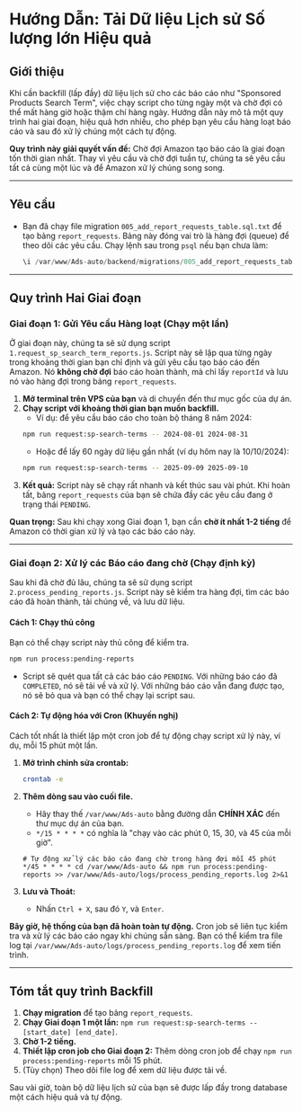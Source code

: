 # Hướng Dẫn: Tải Dữ liệu Lịch sử Số lượng lớn Hiệu quả

## Giới thiệu

Khi cần backfill (lấp đầy) dữ liệu lịch sử cho các báo cáo như "Sponsored Products Search Term", việc chạy script cho từng ngày một và chờ đợi có thể mất hàng giờ hoặc thậm chí hàng ngày. Hướng dẫn này mô tả một quy trình hai giai đoạn, hiệu quả hơn nhiều, cho phép bạn yêu cầu hàng loạt báo cáo và sau đó xử lý chúng một cách tự động.

**Quy trình này giải quyết vấn đề:** Chờ đợi Amazon tạo báo cáo là giai đoạn tốn thời gian nhất. Thay vì yêu cầu và chờ đợi tuần tự, chúng ta sẽ yêu cầu tất cả cùng một lúc và để Amazon xử lý chúng song song.

---

## Yêu cầu

-   Bạn đã chạy file migration `005_add_report_requests_table.sql.txt` để tạo bảng `report_requests`. Bảng này đóng vai trò là hàng đợi (queue) để theo dõi các yêu cầu. Chạy lệnh sau trong `psql` nếu bạn chưa làm:
    ```sql
    \i /var/www/Ads-auto/backend/migrations/005_add_report_requests_table.sql.txt
    ```

---

## Quy trình Hai Giai đoạn

### Giai đoạn 1: Gửi Yêu cầu Hàng loạt (Chạy một lần)

Ở giai đoạn này, chúng ta sẽ sử dụng script `1.request_sp_search_term_reports.js`. Script này sẽ lặp qua từng ngày trong khoảng thời gian bạn chỉ định và gửi yêu cầu tạo báo cáo đến Amazon. Nó **không chờ đợi** báo cáo hoàn thành, mà chỉ lấy `reportId` và lưu nó vào hàng đợi trong bảng `report_requests`.

1.  **Mở terminal trên VPS của bạn** và di chuyển đến thư mục gốc của dự án.
2.  **Chạy script với khoảng thời gian bạn muốn backfill.**
    -   Ví dụ: để yêu cầu báo cáo cho toàn bộ tháng 8 năm 2024:
    ```bash
    npm run request:sp-search-terms -- 2024-08-01 2024-08-31
    ```
    -   Hoặc để lấy 60 ngày dữ liệu gần nhất (ví dụ hôm nay là 10/10/2024):
    ```bash
    npm run request:sp-search-terms -- 2025-09-09 2025-09-10
    ```
3.  **Kết quả:** Script này sẽ chạy rất nhanh và kết thúc sau vài phút. Khi hoàn tất, bảng `report_requests` của bạn sẽ chứa đầy các yêu cầu đang ở trạng thái `PENDING`.

**Quan trọng:** Sau khi chạy xong Giai đoạn 1, bạn cần **chờ ít nhất 1-2 tiếng** để Amazon có thời gian xử lý và tạo các báo cáo này.

---

### Giai đoạn 2: Xử lý các Báo cáo đang chờ (Chạy định kỳ)

Sau khi đã chờ đủ lâu, chúng ta sẽ sử dụng script `2.process_pending_reports.js`. Script này sẽ kiểm tra hàng đợi, tìm các báo cáo đã hoàn thành, tải chúng về, và lưu dữ liệu.

#### Cách 1: Chạy thủ công

Bạn có thể chạy script này thủ công để kiểm tra.

```bash
npm run process:pending-reports
```
-   Script sẽ quét qua tất cả các báo cáo `PENDING`. Với những báo cáo đã `COMPLETED`, nó sẽ tải về và xử lý. Với những báo cáo vẫn đang được tạo, nó sẽ bỏ qua và bạn có thể chạy lại script sau.

#### Cách 2: Tự động hóa với Cron (Khuyến nghị)

Cách tốt nhất là thiết lập một cron job để tự động chạy script xử lý này, ví dụ, mỗi 15 phút một lần.

1.  **Mở trình chỉnh sửa crontab:**
    ```bash
    crontab -e
    ```
2.  **Thêm dòng sau vào cuối file.**
    -   Hãy thay thế `/var/www/Ads-auto` bằng đường dẫn **CHÍNH XÁC** đến thư mục dự án của bạn.
    -   `*/15 * * * *` có nghĩa là "chạy vào các phút 0, 15, 30, và 45 của mỗi giờ".

    ```cron
    # Tự động xử lý các báo cáo đang chờ trong hàng đợi mỗi 45 phút
    */45 * * * * cd /var/www/Ads-auto && npm run process:pending-reports >> /var/www/Ads-auto/logs/process_pending_reports.log 2>&1
    ```

3.  **Lưu và Thoát:**
    -   Nhấn `Ctrl + X`, sau đó `Y`, và `Enter`.

**Bây giờ, hệ thống của bạn đã hoàn toàn tự động.** Cron job sẽ liên tục kiểm tra và xử lý các báo cáo ngay khi chúng sẵn sàng. Bạn có thể kiểm tra file log tại `/var/www/Ads-auto/logs/process_pending_reports.log` để xem tiến trình.

---

## Tóm tắt quy trình Backfill

1.  **Chạy migration** để tạo bảng `report_requests`.
2.  **Chạy Giai đoạn 1 một lần:** `npm run request:sp-search-terms -- [start_date] [end_date]`.
3.  **Chờ 1-2 tiếng.**
4.  **Thiết lập cron job cho Giai đoạn 2:** Thêm dòng cron job để chạy `npm run process:pending-reports` mỗi 15 phút.
5.  (Tùy chọn) Theo dõi file log để xem dữ liệu được tải về.

Sau vài giờ, toàn bộ dữ liệu lịch sử của bạn sẽ được lấp đầy trong database một cách hiệu quả và tự động.
